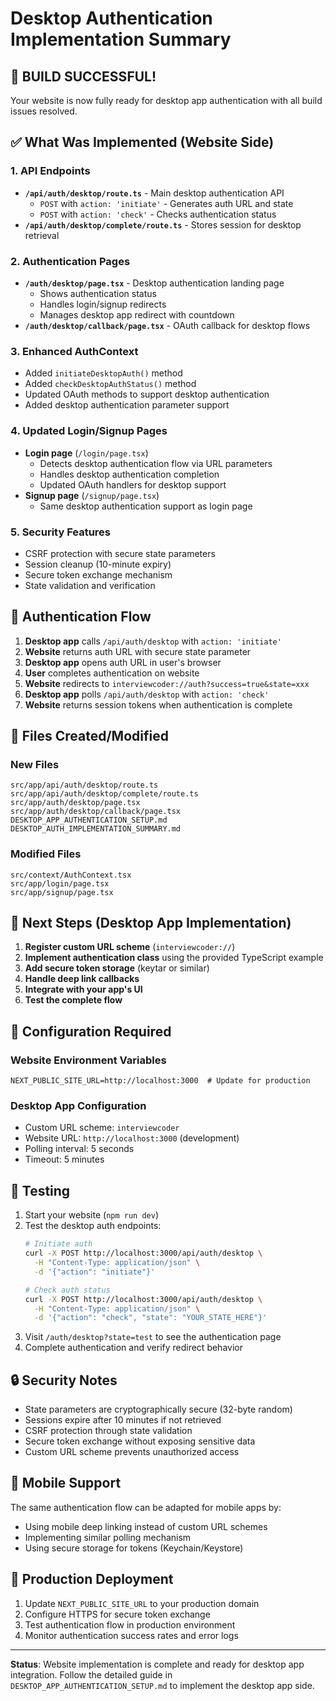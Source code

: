 # Desktop Authentication Implementation Summary

## 🎉 BUILD SUCCESSFUL!

Your website is now fully ready for desktop app authentication with all build issues resolved.

## ✅ What Was Implemented (Website Side)

### 1. API Endpoints
- **`/api/auth/desktop/route.ts`** - Main desktop authentication API
  - `POST` with `action: 'initiate'` - Generates auth URL and state
  - `POST` with `action: 'check'` - Checks authentication status
- **`/api/auth/desktop/complete/route.ts`** - Stores session for desktop retrieval

### 2. Authentication Pages
- **`/auth/desktop/page.tsx`** - Desktop authentication landing page
  - Shows authentication status
  - Handles login/signup redirects
  - Manages desktop app redirect with countdown
- **`/auth/desktop/callback/page.tsx`** - OAuth callback for desktop flows

### 3. Enhanced AuthContext
- Added `initiateDesktopAuth()` method
- Added `checkDesktopAuthStatus()` method
- Updated OAuth methods to support desktop authentication
- Added desktop authentication parameter support

### 4. Updated Login/Signup Pages
- **Login page** (`/login/page.tsx`)
  - Detects desktop authentication flow via URL parameters
  - Handles desktop authentication completion
  - Updated OAuth handlers for desktop support
- **Signup page** (`/signup/page.tsx`)
  - Same desktop authentication support as login page

### 5. Security Features
- CSRF protection with secure state parameters
- Session cleanup (10-minute expiry)
- Secure token exchange mechanism
- State validation and verification

## 🔄 Authentication Flow

1. **Desktop app** calls `/api/auth/desktop` with `action: 'initiate'`
2. **Website** returns auth URL with secure state parameter
3. **Desktop app** opens auth URL in user's browser
4. **User** completes authentication on website
5. **Website** redirects to `interviewcoder://auth?success=true&state=xxx`
6. **Desktop app** polls `/api/auth/desktop` with `action: 'check'`
7. **Website** returns session tokens when authentication is complete

## 📁 Files Created/Modified

### New Files
```
src/app/api/auth/desktop/route.ts
src/app/api/auth/desktop/complete/route.ts
src/app/auth/desktop/page.tsx
src/app/auth/desktop/callback/page.tsx
DESKTOP_APP_AUTHENTICATION_SETUP.md
DESKTOP_AUTH_IMPLEMENTATION_SUMMARY.md
```

### Modified Files
```
src/context/AuthContext.tsx
src/app/login/page.tsx
src/app/signup/page.tsx
```

## 🎯 Next Steps (Desktop App Implementation)

1. **Register custom URL scheme** (`interviewcoder://`)
2. **Implement authentication class** using the provided TypeScript example
3. **Add secure token storage** (keytar or similar)
4. **Handle deep link callbacks**
5. **Integrate with your app's UI**
6. **Test the complete flow**

## 🔧 Configuration Required

### Website Environment Variables
```env
NEXT_PUBLIC_SITE_URL=http://localhost:3000  # Update for production
```

### Desktop App Configuration
- Custom URL scheme: `interviewcoder`
- Website URL: `http://localhost:3000` (development)
- Polling interval: 5 seconds
- Timeout: 5 minutes

## 🧪 Testing

1. Start your website (`npm run dev`)
2. Test the desktop auth endpoints:
   ```bash
   # Initiate auth
   curl -X POST http://localhost:3000/api/auth/desktop \
     -H "Content-Type: application/json" \
     -d '{"action": "initiate"}'
   
   # Check auth status
   curl -X POST http://localhost:3000/api/auth/desktop \
     -H "Content-Type: application/json" \
     -d '{"action": "check", "state": "YOUR_STATE_HERE"}'
   ```
3. Visit `/auth/desktop?state=test` to see the authentication page
4. Complete authentication and verify redirect behavior

## 🔒 Security Notes

- State parameters are cryptographically secure (32-byte random)
- Sessions expire after 10 minutes if not retrieved
- CSRF protection through state validation
- Secure token exchange without exposing sensitive data
- Custom URL scheme prevents unauthorized access

## 📱 Mobile Support

The same authentication flow can be adapted for mobile apps by:
- Using mobile deep linking instead of custom URL schemes
- Implementing similar polling mechanism
- Using secure storage for tokens (Keychain/Keystore)

## 🚀 Production Deployment

1. Update `NEXT_PUBLIC_SITE_URL` to your production domain
2. Configure HTTPS for secure token exchange
3. Test authentication flow in production environment
4. Monitor authentication success rates and error logs

---

**Status**: Website implementation is complete and ready for desktop app integration. Follow the detailed guide in `DESKTOP_APP_AUTHENTICATION_SETUP.md` to implement the desktop app side.
